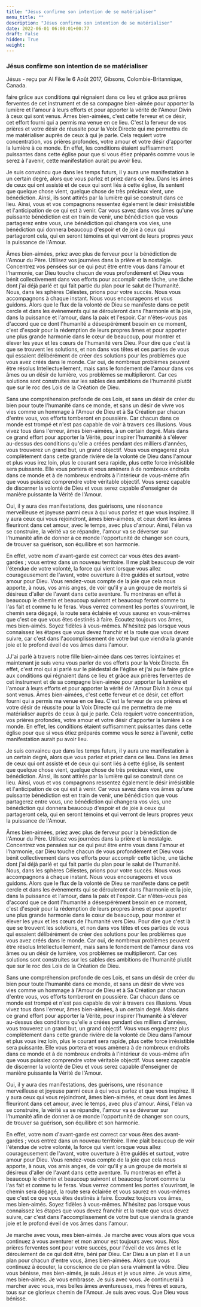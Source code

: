```yaml
---
title: "Jésus confirme son intention de se matérialiser"
menu_title: ""
description: "Jésus confirme son intention de se matérialiser"
date: 2022-06-01 06:00:01+00:77
draft: False
hidden: True
weight:
---
```

### Jésus confirme son intention de se matérialiser

Jésus - reçu par Al Fike le 6 Août 2017, Gibsons, Colombie-Britannique, Canada.

faire grâce aux conditions qui régnaient dans ce lieu et grâce aux prières ferventes de cet instrument et de sa compagne bien-aimée pour apporter la lumière et l'amour à leurs efforts et pour apporter la vérité de l'Amour Divin à ceux qui sont venus. Âmes bien-aimées, c'est cette ferveur et ce désir, cet effort fourni qui a permis ma venue en ce lieu. C'est la ferveur de vos prières et votre désir de réussite pour la Voix Directe qui me permettra de me matérialiser auprès de ceux à qui je parle. Cela requiert votre concentration, vos prières profondes, votre amour et votre désir d'apporter la lumière à ce monde. En effet, les conditions étaient suffisamment puissantes dans cette église pour que si vous étiez préparés comme vous le serez à l'avenir, cette manifestation aurait pu avoir lieu.

Je suis convaincu que dans les temps futurs, il y aura une manifestation à un certain degré, alors que vous parlez et priez dans ce lieu. Dans les âmes de ceux qui ont assisté et de ceux qui sont liés à cette église, ils sentent que quelque chose vient, quelque chose de très précieux vient, une bénédiction. Ainsi, ils sont attirés par la lumière qui se construit dans ce lieu. Ainsi, vous et vos compagnons ressentez également le désir irrésistible et l'anticipation de ce qui est à venir. Car vous savez dans vos âmes qu'une puissante bénédiction est en train de venir, une bénédiction que vous partagerez entre vous, une bénédiction qui changera vos vies, une bénédiction qui donnera beaucoup d'espoir et de joie à ceux qui partageront cela, qui en seront témoins et qui verront de leurs propres yeux la puissance de l'Amour.

Âmes bien-aimées, priez avec plus de ferveur pour la bénédiction de l'Amour du Père. Utilisez vos journées dans la prière et la nostalgie. Concentrez vos pensées sur ce qui peut être entre vous dans l'amour et l'harmonie, car Dieu touche chacun de vous profondément et Dieu vous bénit collectivement dans vos efforts pour accomplir cette tâche, une tâche dont j'ai déjà parlé et qui fait partie du plan pour le salut de l'humanité. Nous, dans les sphères Célestes, prions pour votre succès. Nous vous accompagnons à chaque instant. Nous vous encourageons et vous guidons. Alors que le flux de la volonté de Dieu se manifeste dans ce petit cercle et dans les événements qui se dérouleront dans l'harmonie et la joie, dans la puissance et l'amour, dans la paix et l'espoir. Car n'êtes-vous pas d'accord que ce dont l'humanité a désespérément besoin en ce moment, c'est d'espoir pour la rédemption de leurs propres âmes et pour apporter une plus grande harmonie dans le cœur de beaucoup, pour montrer et élever les yeux et les cœurs de l'humanité vers Dieu. Pour dire que c'est là que se trouvent les solutions, et non dans vos têtes et ces parties de vous qui essaient délibérément de créer des solutions pour les problèmes que vous avez créés dans le monde. Car oui, de nombreux problèmes peuvent être résolus Intellectuellement, mais sans le fondement de l'amour dans vos âmes ou un désir de lumière, vos problèmes se multiplieront. Car ces solutions sont construites sur les sables des ambitions de l'humanité plutôt que sur le roc des Lois de la Création de Dieu.

Sans une compréhension profonde de ces Lois, et sans un désir de créer du bien pour toute l'humanité dans ce monde, et sans un désir de vivre vos vies comme un hommage à l'Amour de Dieu et à Sa Création par chacun d'entre vous, vos efforts tomberont en poussière. Car chacun dans ce monde est trompé et n'est pas capable de voir à travers ces illusions. Vous vivez tous dans l'erreur, âmes bien-aimées, à un certain degré. Mais dans ce grand effort pour apporter la Vérité, pour inspirer l'humanité à s'élever au-dessus des conditions qu'elle a créées pendant des milliers d'années, vous trouverez un grand but, un grand objectif. Vous vous engagerez plus complètement dans cette grande rivière de la volonté de Dieu dans l'amour et plus vous irez loin, plus le courant sera rapide, plus cette force irrésistible sera puissante. Elle vous portera et vous amènera à de nombreux endroits dans ce monde et à de nombreux endroits à l'intérieur de vous-même afin que vous puissiez comprendre votre véritable objectif. Vous serez capable de discerner la volonté de Dieu et vous serez capable d'enseigner de manière puissante la Vérité de l'Amour. 

Oui, il y aura des manifestations, des guérisons, une résonance merveilleuse et joyeuse parmi ceux à qui vous parlez et que vous inspirez. Il y aura ceux qui vous rejoindront, âmes bien-aimées, et ceux dont les âmes fleuriront dans cet amour, avec le temps, avec plus d'amour. Ainsi, l'élan va se construire, la vérité va se répandre, l'amour va se déverser sur l'humanité afin de donner à ce monde l'opportunité de changer son cours, de trouver sa guérison, son équilibre et son harmonie.

En effet, votre nom d'avant-garde est correct car vous êtes des avant-gardes ; vous entrez dans un nouveau territoire. Il me plaît beaucoup de voir l'étendue de votre volonté, la force qui vient lorsque vous allez courageusement de l'avant, votre ouverture à être guidés et surtout, votre amour pour Dieu. Vous rendez-vous compte de la joie que cela nous apporte, à nous, vos amis anges, de voir qu'il y a un groupe de mortels si désireux d'aller de l'avant dans cette aventure. Tu montreras en effet à beaucoup le chemin et beaucoup suivront et beaucoup feront comme tu l'as fait et comme tu le feras. Vous verrez comment les portes s'ouvriront, le chemin sera dégagé, la route sera éclairée et vous saurez en vous-mêmes que c'est ce que vous êtes destinés à faire. Écoutez toujours vos âmes, mes bien-aimés. Soyez fidèles à vous-mêmes. N'hésitez pas lorsque vous connaissez les étapes que vous devez franchir et la route que vous devez suivre, car c'est dans l'accomplissement de votre but que viendra la grande joie et le profond éveil de vos âmes dans l'amour.

JJ'ai parlé à travers notre fille bien-aimée dans ces terres lointaines et maintenant je suis venu vous parler de vos efforts pour la Voix Directe. En effet, c'est moi qui ai parlé sur le piédestal de l'église et j'ai pu le faire grâce aux conditions qui régnaient dans ce lieu et grâce aux prières ferventes de cet instrument et de sa compagne bien-aimée pour apporter la lumière et l'amour à leurs efforts et pour apporter la vérité de l'Amour Divin à ceux qui sont venus. Âmes bien-aimées, c'est cette ferveur et ce désir, cet effort fourni qui a permis ma venue en ce lieu. C'est la ferveur de vos prières et votre désir de réussite pour la Voix Directe qui me permettra de me matérialiser auprès de ceux à qui je parle. Cela requiert votre concentration, vos prières profondes, votre amour et votre désir d'apporter la lumière à ce monde. En effet, les conditions étaient suffisamment puissantes dans cette église pour que si vous étiez préparés comme vous le serez à l'avenir, cette manifestation aurait pu avoir lieu.

Je suis convaincu que dans les temps futurs, il y aura une manifestation à un certain degré, alors que vous parlez et priez dans ce lieu. Dans les âmes de ceux qui ont assisté et de ceux qui sont liés à cette église, ils sentent que quelque chose vient, quelque chose de très précieux vient, une bénédiction. Ainsi, ils sont attirés par la lumière qui se construit dans ce lieu. Ainsi, vous et vos compagnons ressentez également le désir irrésistible et l'anticipation de ce qui est à venir. Car vous savez dans vos âmes qu'une puissante bénédiction est en train de venir, une bénédiction que vous partagerez entre vous, une bénédiction qui changera vos vies, une bénédiction qui donnera beaucoup d'espoir et de joie à ceux qui partageront cela, qui en seront témoins et qui verront de leurs propres yeux la puissance de l'Amour.

Âmes bien-aimées, priez avec plus de ferveur pour la bénédiction de l'Amour du Père. Utilisez vos journées dans la prière et la nostalgie. Concentrez vos pensées sur ce qui peut être entre vous dans l'amour et l'harmonie, car Dieu touche chacun de vous profondément et Dieu vous bénit collectivement dans vos efforts pour accomplir cette tâche, une tâche dont j'ai déjà parlé et qui fait partie du plan pour le salut de l'humanité. Nous, dans les sphères Célestes, prions pour votre succès. Nous vous accompagnons à chaque instant. Nous vous encourageons et vous guidons. Alors que le flux de la volonté de Dieu se manifeste dans ce petit cercle et dans les événements qui se dérouleront dans l'harmonie et la joie, dans la puissance et l'amour, dans la paix et l'espoir. Car n'êtes-vous pas d'accord que ce dont l'humanité a désespérément besoin en ce moment, c'est d'espoir pour la rédemption de leurs propres âmes et pour apporter une plus grande harmonie dans le cœur de beaucoup, pour montrer et élever les yeux et les cœurs de l'humanité vers Dieu. Pour dire que c'est là que se trouvent les solutions, et non dans vos têtes et ces parties de vous qui essaient délibérément de créer des solutions pour les problèmes que vous avez créés dans le monde. Car oui, de nombreux problèmes peuvent être résolus Intellectuellement, mais sans le fondement de l'amour dans vos âmes ou un désir de lumière, vos problèmes se multiplieront. Car ces solutions sont construites sur les sables des ambitions de l'humanité plutôt que sur le roc des Lois de la Création de Dieu.

Sans une compréhension profonde de ces Lois, et sans un désir de créer du bien pour toute l'humanité dans ce monde, et sans un désir de vivre vos vies comme un hommage à l'Amour de Dieu et à Sa Création par chacun d'entre vous, vos efforts tomberont en poussière. Car chacun dans ce monde est trompé et n'est pas capable de voir à travers ces illusions. Vous vivez tous dans l'erreur, âmes bien-aimées, à un certain degré. Mais dans ce grand effort pour apporter la Vérité, pour inspirer l'humanité à s'élever au-dessus des conditions qu'elle a créées pendant des milliers d'années, vous trouverez un grand but, un grand objectif. Vous vous engagerez plus complètement dans cette grande rivière de la volonté de Dieu dans l'amour et plus vous irez loin, plus le courant sera rapide, plus cette force irrésistible sera puissante. Elle vous portera et vous amènera à de nombreux endroits dans ce monde et à de nombreux endroits à l'intérieur de vous-même afin que vous puissiez comprendre votre véritable objectif. Vous serez capable de discerner la volonté de Dieu et vous serez capable d'enseigner de manière puissante la Vérité de l'Amour. 

Oui, il y aura des manifestations, des guérisons, une résonance merveilleuse et joyeuse parmi ceux à qui vous parlez et que vous inspirez. Il y aura ceux qui vous rejoindront, âmes bien-aimées, et ceux dont les âmes fleuriront dans cet amour, avec le temps, avec plus d'amour. Ainsi, l'élan va se construire, la vérité va se répandre, l'amour va se déverser sur l'humanité afin de donner à ce monde l'opportunité de changer son cours, de trouver sa guérison, son équilibre et son harmonie.

En effet, votre nom d'avant-garde est correct car vous êtes des avant-gardes ; vous entrez dans un nouveau territoire. Il me plaît beaucoup de voir l'étendue de votre volonté, la force qui vient lorsque vous allez courageusement de l'avant, votre ouverture à être guidés et surtout, votre amour pour Dieu. Vous rendez-vous compte de la joie que cela nous apporte, à nous, vos amis anges, de voir qu'il y a un groupe de mortels si désireux d'aller de l'avant dans cette aventure. Tu montreras en effet à beaucoup le chemin et beaucoup suivront et beaucoup feront comme tu l'as fait et comme tu le feras. Vous verrez comment les portes s'ouvriront, le chemin sera dégagé, la route sera éclairée et vous saurez en vous-mêmes que c'est ce que vous êtes destinés à faire. Écoutez toujours vos âmes, mes bien-aimés. Soyez fidèles à vous-mêmes. N'hésitez pas lorsque vous connaissez les étapes que vous devez franchir et la route que vous devez suivre, car c'est dans l'accomplissement de votre but que viendra la grande joie et le profond éveil de vos âmes dans l'amour.

Je marche avec vous, mes bien-aimés. Je marche avec vous alors que vous continuez à vous aventurer et mon amour est toujours avec vous. Nos prières ferventes sont pour votre succès, pour l'éveil de vos âmes et le déroulement de ce qui doit être, béni par Dieu. Car Dieu a un plan et Il a un plan pour chacun d'entre vous, âmes bien-aimées. Alors que vous continuez à écouter, la conscience de ce plan sera vraiment la vôtre. Dieu vous bénisse, mes bien-aimés, je suis Jésus et je vous aime. Je vous aime, mes bien-aimés. Je vous embrasse. Je suis avec vous. Je continuerai à marcher avec vous, mes belles âmes aventureuses, mes frères et sœurs, tous sur ce glorieux chemin de l'Amour. Je suis avec vous. Que Dieu vous bénisse.
